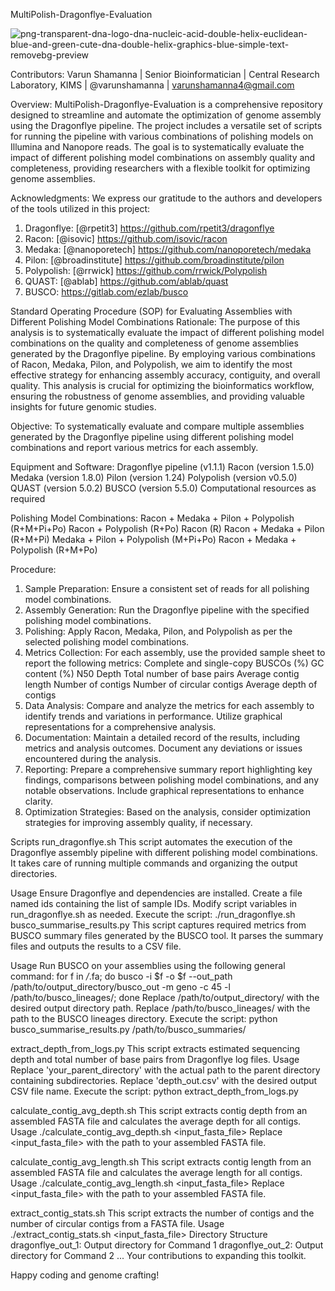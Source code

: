 MultiPolish-Dragonflye-Evaluation



![png-transparent-dna-logo-dna-nucleic-acid-double-helix-euclidean-blue-and-green-cute-dna-double-helix-graphics-blue-simple-text-removebg-preview](https://github.com/srikanth7892/MultiPolish-Dragonflye-Evaluation/assets/141213472/a432e964-6481-41c8-a34b-caa7c846d7c4)





Contributors: Varun Shamanna | Senior Bioinformatician | Central Research Laboratory, KIMS | @varunshamanna | varunshamanna4@gmail.com  

Overview:
MultiPolish-Dragonflye-Evaluation is a comprehensive repository designed to streamline and automate the optimization of genome assembly using the Dragonflye pipeline. The project includes a versatile set of scripts for running the pipeline with various combinations of polishing models on Illumina and Nanopore reads. The goal is to systematically evaluate the impact of different polishing model combinations on assembly quality and completeness, providing researchers with a flexible toolkit for optimizing genome assemblies.

Acknowledgments:
We express our gratitude to the authors and developers of the tools utilized in this project:

1. Dragonflye: [@rpetit3] https://github.com/rpetit3/dragonflye 
2. Racon: [@isovic] https://github.com/isovic/racon 
3. Medaka: [@nanoporetech] https://github.com/nanoporetech/medaka
4. Pilon: [@broadinstitute] https://github.com/broadinstitute/pilon
5. Polypolish: [@rrwick] https://github.com/rrwick/Polypolish 
6. QUAST: [@ablab] https://github.com/ablab/quast 
7. BUSCO: https://gitlab.com/ezlab/busco 

Standard Operating Procedure (SOP) for Evaluating Assemblies with Different Polishing Model Combinations
Rationale:
The purpose of this analysis is to systematically evaluate the impact of different polishing model combinations on the quality and completeness of genome assemblies generated by the Dragonflye pipeline. By employing various combinations of Racon, Medaka, Pilon, and Polypolish, we aim to identify the most effective strategy for enhancing assembly accuracy, contiguity, and overall quality. This analysis is crucial for optimizing the bioinformatics workflow, ensuring the robustness of genome assemblies, and providing valuable insights for future genomic studies.

Objective:
To systematically evaluate and compare multiple assemblies generated by the Dragonflye pipeline using different polishing model combinations and report various metrics for each assembly.

Equipment and Software:
Dragonflye pipeline (v1.1.1)
Racon (version 1.5.0)
Medaka (version 1.8.0)
Pilon (version 1.24)
Polypolish (version v0.5.0)
QUAST (version 5.0.2)
BUSCO (version 5.5.0)
Computational resources as required

Polishing Model Combinations:
Racon + Medaka + Pilon + Polypolish (R+M+Pi+Po)
Racon + Polypolish (R+Po)
Racon (R)
Racon + Medaka + Pilon (R+M+Pi)
Medaka + Pilon + Polypolish (M+Pi+Po)
Racon + Medaka + Polypolish (R+M+Po)

Procedure:
1. Sample Preparation:
Ensure a consistent set of reads for all polishing model combinations.
2. Assembly Generation:
Run the Dragonflye pipeline with the specified polishing model combinations.
3. Polishing:
Apply Racon, Medaka, Pilon, and Polypolish as per the selected polishing model combinations.
4. Metrics Collection:
For each assembly, use the provided sample sheet to report the following metrics:
Complete and single-copy BUSCOs (%)
GC content (%)
N50
Depth
Total number of base pairs
Average contig length
Number of contigs
Number of circular contigs
Average depth of contigs
5. Data Analysis:
Compare and analyze the metrics for each assembly to identify trends and variations in performance.
Utilize graphical representations for a comprehensive analysis.
6. Documentation:
Maintain a detailed record of the results, including metrics and analysis outcomes.
Document any deviations or issues encountered during the analysis.
7. Reporting:
Prepare a comprehensive summary report highlighting key findings, comparisons between polishing model combinations, and any notable observations.
Include graphical representations to enhance clarity.
8. Optimization Strategies:
Based on the analysis, consider optimization strategies for improving assembly quality, if necessary.

Scripts
run_dragonflye.sh
This script automates the execution of the Dragonflye assembly pipeline with different polishing model combinations. It takes care of running multiple commands and organizing the output directories.

Usage
Ensure Dragonflye and dependencies are installed.
Create a file named ids containing the list of sample IDs.
Modify script variables in run_dragonflye.sh as needed.
Execute the script: ./run_dragonflye.sh
busco_summarise_results.py
This script captures required metrics from BUSCO summary files generated by the BUSCO tool. It parses the summary files and outputs the results to a CSV file.

Usage
Run BUSCO on your assemblies using the following general command:
for f in */*.fa; do busco -i $f -o $f --out_path /path/to/output_directory/busco_out -m geno -c 45 -l /path/to/busco_lineages/; done
Replace /path/to/output_directory/ with the desired output directory path.
Replace /path/to/busco_lineages/ with the path to the BUSCO lineages directory.
Execute the script: python busco_summarise_results.py /path/to/busco_summaries/


extract_depth_from_logs.py
This script extracts estimated sequencing depth and total number of base pairs from Dragonflye log files.
Usage
Replace 'your_parent_directory' with the actual path to the parent directory containing subdirectories.
Replace 'depth_out.csv' with the desired output CSV file name.
Execute the script: python extract_depth_from_logs.py

calculate_contig_avg_depth.sh
This script extracts contig depth from an assembled FASTA file and calculates the average depth for all contigs.
Usage
./calculate_contig_avg_depth.sh <input_fasta_file>
Replace <input_fasta_file> with the path to your assembled FASTA file.


calculate_contig_avg_length.sh
This script extracts contig length from an assembled FASTA file and calculates the average length for all contigs.
Usage
./calculate_contig_avg_length.sh <input_fasta_file>
Replace <input_fasta_file> with the path to your assembled FASTA file.


extract_contig_stats.sh
This script extracts the number of contigs and the number of circular contigs from a FASTA file.
Usage
./extract_contig_stats.sh <input_fasta_file>
Directory Structure
dragonflye_out_1: Output directory for Command 1
dragonflye_out_2: Output directory for Command 2
...
Your contributions to expanding this toolkit.

Happy coding and genome crafting!


